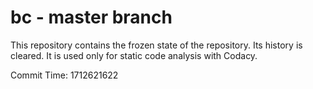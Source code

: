 # bc - master branch

This repository contains the frozen state of the repository.
Its history is cleared. It is used only for static code
analysis with Codacy.

Commit Time: 1712621622